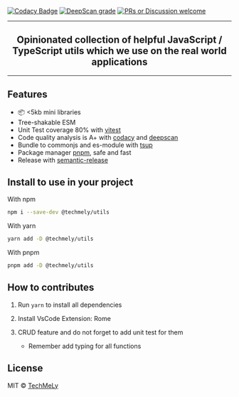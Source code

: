 [![Codacy Badge](https://app.codacy.com/project/badge/Grade/5be3381428424f20831c97d76b811aab)](https://www.codacy.com/gh/TechMeLy/utils/dashboard?utm_source=github.com&utm_medium=referral&utm_content=TechMeLy/utils&utm_campaign=Badge_Grade) [![DeepScan grade](https://deepscan.io/api/teams/15239/projects/18403/branches/449716/badge/grade.svg)](https://deepscan.io/dashboard#view=project&tid=15239&pid=18403&bid=449716) [![PRs or Discussion welcome](https://img.shields.io/badge/PRs-welcome-brightgreen.svg?style=flat-square)](http://makeapullrequest.com)

---

<h2 align="center">
  Opinionated collection of helpful JavaScript / TypeScript utils which we use on the real world applications
</h2>

<hr>

## Features

- 📦 <5kb mini libraries
- Tree-shakable ESM
- Unit Test coverage 80% with [vitest](https://vitest.dev)
- Code quality analysis is A+ with [codacy](https://www.codacy.com) and [deepscan](https://deepscan.io)
- Bundle to commonjs and es-module with [tsup](https://github.com/egoist/tsup)
- Package manager [pnpm](https://pnpm.io), safe and fast
- Release with [semantic-release](https://npm.im/semantic-release)

## Install to use in your project

With npm

```bash
npm i --save-dev @techmely/utils
```

With yarn

```bash
yarn add -D @techmely/utils
```

With pnpm

```bash
pnpm add -D @techmely/utils
```

## How to contributes

1. Run `yarn` to install all dependencies

2. Install VsCode Extension: Rome
3. CRUD feature and do not forget to add unit test for them
   - Remember add typing for all functions

## License

MIT &copy; [TechMeLy](https://github.com/sponsors/TechMeLy)
